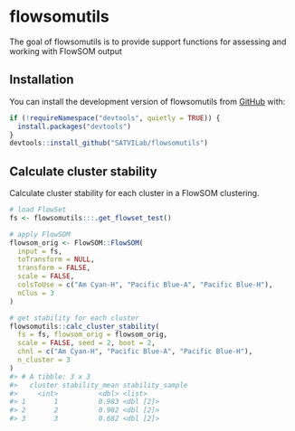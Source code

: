 
<!-- README.md is generated from README.Rmd. Please edit that file -->

# flowsomutils

<!-- badges: start -->
<!-- badges: end -->

The goal of flowsomutils is to provide support functions for assessing
and working with FlowSOM output

## Installation

You can install the development version of flowsomutils from
[GitHub](https://github.com/) with:

``` r
if (!requireNamespace("devtools", quietly = TRUE)) {
  install.packages("devtools")
}
devtools::install_github("SATVILab/flowsomutils")
```

## Calculate cluster stability

Calculate cluster stability for each cluster in a FlowSOM clustering.

``` r
# load FlowSet
fs <- flowsomutils:::.get_flowset_test()

# apply FlowSOM
flowsom_orig <- FlowSOM::FlowSOM(
  input = fs,
  toTransform = NULL,
  transform = FALSE,
  scale = FALSE,
  colsToUse = c("Am Cyan-H", "Pacific Blue-A", "Pacific Blue-H"),
  nClus = 3
)

# get stability for each cluster
flowsomutils::calc_cluster_stability(
  fs = fs, flowsom_orig = flowsom_orig,
  scale = FALSE, seed = 2, boot = 2,
  chnl = c("Am Cyan-H", "Pacific Blue-A", "Pacific Blue-H"),
  n_cluster = 3
)
#> # A tibble: 3 x 3
#>   cluster stability_mean stability_sample
#>     <int>          <dbl> <list>          
#> 1       1          0.983 <dbl [2]>       
#> 2       2          0.982 <dbl [2]>       
#> 3       3          0.682 <dbl [2]>
```
